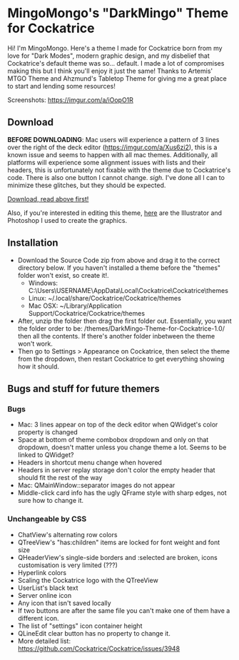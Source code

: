 # MingoMongo's "DarkMingo" Theme for Cockatrice
Hi! I'm MingoMongo. Here's a theme I made for Cockatrice born from my love for "Dark Modes", modern graphic design, and my disbelief that Cockatrice's default theme was so... default. I made a lot of compromises making this but I think you'll enjoy it just the same! Thanks to Artemis' MTGO Theme and Ahzmund's Tabletop Theme for giving me a great place to start and lending some resources!

Screenshots: https://imgur.com/a/iOopO1R

## Download
**BEFORE DOWNLOADING**: Mac users will experience a pattern of 3 lines over the right of the deck editor (https://imgur.com/a/Xus6zi2), this is a known issue and seems to happen with all mac themes. Additionally, all platforms will experience some alignment issues with lists and their headers, this is unfortunately not fixable with the theme due to Cockatrice's code.
There is also one button I cannot change. *sigh.* I've done all I can to minimize these glitches, but they should be expected.

[Download, read above first!](https://github.com/mingomongo/DarkMingo-Theme-for-Cockatrice/releases)

Also, if you're interested in editing this theme, [here](https://drive.google.com/open?id=1I2JmUKKwJwR0RJyn8lmG499Te9ulrAyH) are the Illustrator and Photoshop I used to create the graphics.

## Installation
* Download the Source Code zip from above and drag it to the correct directory below. If you haven't installed a theme before the "themes" folder won't exist, so create it!.<br>
  * Windows: C:\Users\USERNAME\AppData\Local\Cockatrice\Cockatrice\themes
  * Linux: ~/.local/share/Cockatrice/Cockatrice/themes
  * Mac OSX: ~/Library/Application Support/Cockatrice/Cockatrice/themes
* After, unzip the folder then drag the first folder out. Essentially, you want the folder order to be: /themes/DarkMingo-Theme-for-Cockatrice-1.0/ then all the contents. If there's another folder inbetween the theme won't work.
* Then go to Settings > Appearance on Cockatrice, then select the theme from the dropdown, then restart Cockatrice to get everything showing how it should.

## Bugs and stuff for future themers

### Bugs
* Mac: 3 lines appear on top of the deck editor when QWidget's color property is changed
* Space at bottom of theme combobox dropdown and only on that dropdown, doesn't matter
unless you change theme a lot. Seems to be linked to QWidget?
* Headers in shortcut menu change when hovered
* Headers in server replay storage don't color the empty header that should fit the rest of the way
* Mac: QMainWindow::separator images do not appear
* Middle-click card info has the ugly QFrame style with sharp edges, not sure how to change it.

### Unchangeable by CSS
* ChatView's alternating row colors
* QTreeView's "has:children" items are locked for font weight and font size
* QHeaderView's single-side borders and :selected are broken, icons customisation is very limited (???)
* Hyperlink colors
* Scaling the Cockatrice logo with the QTreeView
* UserList's black text
* Server online icon
* Any icon that isn't saved locally
* If two buttons are after the same file you can't make one of them have a different icon.
* The list of "settings" icon container height
* QLineEdit clear button has no property to change it.
* More detailed list: https://github.com/Cockatrice/Cockatrice/issues/3948
